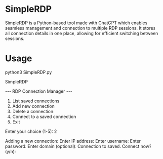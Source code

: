 # SimpleRDP

SimpleRDP is a Python-based tool made with ChatGPT which enables seamless management and connection to multiple RDP sessions. It stores all connection details in one place, allowing for efficient switching between sessions.

# Usage

python3 SimpleRDP.py

SimpleRDP

--- RDP Connection Manager ---
1. List saved connections
2. Add new connection
3. Delete a connection
4. Connect to a saved connection
5. Exit

Enter your choice (1-5): 2

Adding a new connection:
Enter IP address: 
Enter username: 
Enter password: 
Enter domain (optional): 
Connection to  saved.
  Connect now? (y/n):
